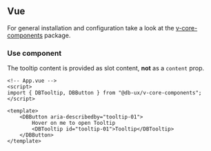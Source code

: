 ## Vue

For general installation and configuration take a look at the [v-core-components](https://www.npmjs.com/package/@db-ux/v-core-components) package.

### Use component

The tooltip content is provided as slot content, **not** as a `content` prop.

```vue App.vue
<!-- App.vue -->
<script>
import { DBTooltip, DBButton } from "@db-ux/v-core-components";
</script>

<template>
	<DBButton aria-describedby="tooltip-01">
		Hover on me to open Tooltip
		<DBTooltip id="tooltip-01">Tooltip</DBTooltip>
	</DBButton>
</template>
```
